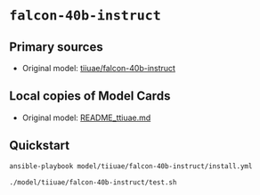 # `falcon-40b-instruct`

## Primary sources

- Original model: <a href="https://huggingface.co/tiiuae/falcon-40b-instruct" target="_blank">tiiuae/falcon-40b-instruct</a>
  <!-- This is a quantized model but it specifically mentions that it does NOT work with llama.cpp which means we can't use it, correct? -->
<!-- - Quantized: [tiiuae/falcon-40b-instruct-GGML](https://huggingface.co/tiiuae/falcon-40b-instruct-GGML) -->

## Local copies of Model Cards

- Original model: <a href="./README_tiiuae.md" target="_blank" rel="noreferrer" >README_ttiuae.md</a> 
  <!-- Same problem as above -->
<!-- - Quantized: [README_TheBloke.md](./README_TheBloke.md) -->

## Quickstart

```bash
ansible-playbook model/tiiuae/falcon-40b-instruct/install.yml
```

```bash
./model/tiiuae/falcon-40b-instruct/test.sh
```

